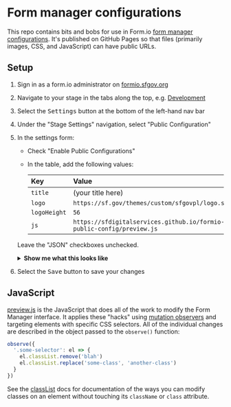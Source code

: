 # Form manager configurations

This repo contains bits and bobs for use in Form.io [form manager configurations]. It's published on GitHub Pages so that files (primarily images, CSS, and JavaScript) can have public URLs.

## Setup

1. Sign in as a form.io administrator on [formio.sfgov.org]
2. Navigate to your stage in the tabs along the top, e.g. [Development][dev stage]
3. Select the <kbd>Settings</kbd> button at the bottom of the left-hand nav bar
4. Under the "Stage Settings" navigation, select "Public Configuration"
5. In the settings form:

    - Check "Enable Public Configurations"
    - In the table, add the following values:
  
        | Key | Value |
        | :-- | :---- |
        | `title` | (your title here) |
        | `logo` | `https://sf.gov/themes/custom/sfgovpl/logo.svg` |
        | `logoHeight` | `56` |
        | `js` | `https://sfdigitalservices.github.io/formio-public-config/preview.js` |

    Leave the "JSON" checkboxes unchecked.

    <details>
      <summary><b>Show me what this looks like</b></summary>
      <img width="729" alt="image" src="https://user-images.githubusercontent.com/113896/162837822-e18259f6-6766-430c-903f-a40a12bfada8.png">
    </details>
    
6. Select the <kbd>Save</kbd> button to save your changes


## JavaScript

[preview.js](./preview.js) is the JavaScript that does all of the work to modify the Form Manager interface. It applies these "hacks" using [mutation observers][mutation observer] and targeting elements with specific CSS selectors. All of the individual changes are described in the object passed to the `observe()` function:

```js
observe({
  '.some-selector': el => {
    el.classList.remove('blah')
    el.classList.replace('some-class', 'another-class')
  }
})
```

See the [classList] docs for documentation of the ways you can modify classes on an element without touching its `className` or `class` attribute.

[formio.sfgov.org]: https://formio.sfgov.org/
[dev stage]: https://formio.sfgov.org/#/project/60da60c968de9779841a38ab/env/settings/config
[form manager configurations]: https://help.form.io/userguide/form-manager#form-manager-configurations
[mutation observer]: https://developer.mozilla.org/en-US/docs/Web/API/MutationObserver
[classlist]: https://developer.mozilla.org/en-US/docs/Web/API/Element/classList

